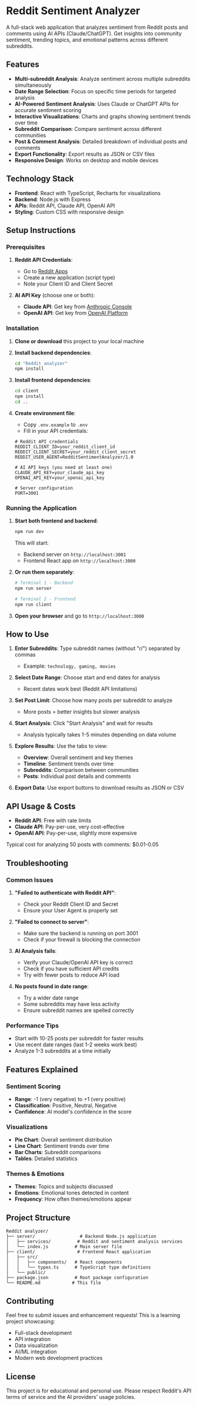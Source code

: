 # Reddit Sentiment Analyzer

A full-stack web application that analyzes sentiment from Reddit posts and comments using AI APIs (Claude/ChatGPT). Get insights into community sentiment, trending topics, and emotional patterns across different subreddits.

## Features

- **Multi-subreddit Analysis**: Analyze sentiment across multiple subreddits simultaneously
- **Date Range Selection**: Focus on specific time periods for targeted analysis
- **AI-Powered Sentiment Analysis**: Uses Claude or ChatGPT APIs for accurate sentiment scoring
- **Interactive Visualizations**: Charts and graphs showing sentiment trends over time
- **Subreddit Comparison**: Compare sentiment across different communities
- **Post & Comment Analysis**: Detailed breakdown of individual posts and comments
- **Export Functionality**: Export results as JSON or CSV files
- **Responsive Design**: Works on desktop and mobile devices

## Technology Stack

- **Frontend**: React with TypeScript, Recharts for visualizations
- **Backend**: Node.js with Express
- **APIs**: Reddit API, Claude API, OpenAI API
- **Styling**: Custom CSS with responsive design

## Setup Instructions

### Prerequisites

1. **Reddit API Credentials**:
   - Go to [Reddit Apps](https://www.reddit.com/prefs/apps)
   - Create a new application (script type)
   - Note your Client ID and Client Secret

2. **AI API Key** (choose one or both):
   - **Claude API**: Get key from [Anthropic Console](https://console.anthropic.com/)
   - **OpenAI API**: Get key from [OpenAI Platform](https://platform.openai.com/)

### Installation

1. **Clone or download** this project to your local machine

2. **Install backend dependencies**:
   ```bash
   cd "Reddit analyzer"
   npm install
   ```

3. **Install frontend dependencies**:
   ```bash
   cd client
   npm install
   cd ..
   ```

4. **Create environment file**:
   - Copy `.env.example` to `.env`
   - Fill in your API credentials:
   ```env
   # Reddit API credentials
   REDDIT_CLIENT_ID=your_reddit_client_id
   REDDIT_CLIENT_SECRET=your_reddit_client_secret
   REDDIT_USER_AGENT=RedditSentimentAnalyzer/1.0

   # AI API keys (you need at least one)
   CLAUDE_API_KEY=your_claude_api_key
   OPENAI_API_KEY=your_openai_api_key

   # Server configuration
   PORT=3001
   ```

### Running the Application

1. **Start both frontend and backend**:
   ```bash
   npm run dev
   ```

   This will start:
   - Backend server on `http://localhost:3001`
   - Frontend React app on `http://localhost:3000`

2. **Or run them separately**:
   ```bash
   # Terminal 1 - Backend
   npm run server
   
   # Terminal 2 - Frontend
   npm run client
   ```

3. **Open your browser** and go to `http://localhost:3000`

## How to Use

1. **Enter Subreddits**: Type subreddit names (without "r/") separated by commas
   - Example: `technology, gaming, movies`

2. **Select Date Range**: Choose start and end dates for analysis
   - Recent dates work best (Reddit API limitations)

3. **Set Post Limit**: Choose how many posts per subreddit to analyze
   - More posts = better insights but slower analysis

4. **Start Analysis**: Click "Start Analysis" and wait for results
   - Analysis typically takes 1-5 minutes depending on data volume

5. **Explore Results**: Use the tabs to view:
   - **Overview**: Overall sentiment and key themes
   - **Timeline**: Sentiment trends over time
   - **Subreddits**: Comparison between communities
   - **Posts**: Individual post details and comments

6. **Export Data**: Use export buttons to download results as JSON or CSV

## API Usage & Costs

- **Reddit API**: Free with rate limits
- **Claude API**: Pay-per-use, very cost-effective
- **OpenAI API**: Pay-per-use, slightly more expensive

Typical cost for analyzing 50 posts with comments: $0.01-0.05

## Troubleshooting

### Common Issues

1. **"Failed to authenticate with Reddit API"**:
   - Check your Reddit Client ID and Secret
   - Ensure your User Agent is properly set

2. **"Failed to connect to server"**:
   - Make sure the backend is running on port 3001
   - Check if your firewall is blocking the connection

3. **AI Analysis fails**:
   - Verify your Claude/OpenAI API key is correct
   - Check if you have sufficient API credits
   - Try with fewer posts to reduce API load

4. **No posts found in date range**:
   - Try a wider date range
   - Some subreddits may have less activity
   - Ensure subreddit names are spelled correctly

### Performance Tips

- Start with 10-25 posts per subreddit for faster results
- Use recent date ranges (last 1-2 weeks work best)
- Analyze 1-3 subreddits at a time initially

## Features Explained

### Sentiment Scoring
- **Range**: -1 (very negative) to +1 (very positive)
- **Classification**: Positive, Neutral, Negative
- **Confidence**: AI model's confidence in the score

### Visualizations
- **Pie Chart**: Overall sentiment distribution
- **Line Chart**: Sentiment trends over time
- **Bar Charts**: Subreddit comparisons
- **Tables**: Detailed statistics

### Themes & Emotions
- **Themes**: Topics and subjects discussed
- **Emotions**: Emotional tones detected in content
- **Frequency**: How often themes/emotions appear

## Project Structure

```
Reddit analyzer/
├── server/                 # Backend Node.js application
│   ├── services/          # Reddit and sentiment analysis services
│   └── index.js          # Main server file
├── client/                # Frontend React application
│   ├── src/
│   │   ├── components/   # React components
│   │   └── types.ts      # TypeScript type definitions
│   └── public/
├── package.json          # Root package configuration
└── README.md            # This file
```

## Contributing

Feel free to submit issues and enhancement requests! This is a learning project showcasing:
- Full-stack development
- API integration
- Data visualization
- AI/ML integration
- Modern web development practices

## License

This project is for educational and personal use. Please respect Reddit's API terms of service and the AI providers' usage policies.